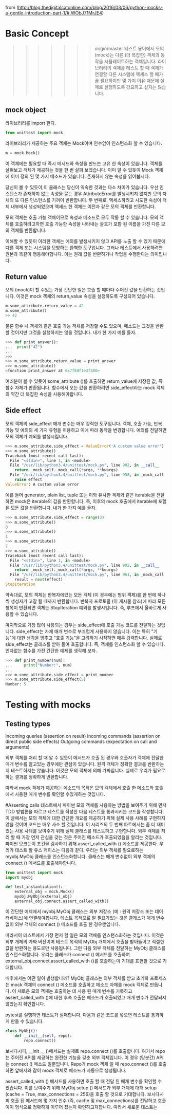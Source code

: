 from (http://blog.thedigitalcatonline.com/blog/2016/03/06/python-mocks-a-gentle-introduction-part-1/#.WObJ71MrJE4)

# Basic Concept
>>>>>>> origin/master
테스트 용어에서 모의 ​​(mock)는 다른 (더 복잡한) 객체의 동작을 시뮬레이트하는 객체입니다. 라이브러리의 객체를 테스트 할 때 객체가 연결할 다른 시스템에 액세스 할 때가끔 필요하지만 몇 가지 이유 때문에 실제로 실행하도록 강요하고 싶지는 않습니다.

## mock object
라이브러리를 import 한다.
```python
from unittest import mock
```
라이브러리가 제공하는 주요 객체는 Mock이며 인수없이 인스턴스화 할 수 있습니다.
```python
m = mock.Mock()
```
이 객체에는 필요할 때 즉시 메서드와 속성을 만드는 고유 한 속성이 있습니다. 객체를 살펴보고 객체가 제공하는 것을 한 번 살펴 보겠습니다.
이미 알 수 있듯이 Mock 객체에 이미 정의 된 몇 가지 메소드가 있습니다. 존재하지 않는 속성을 읽어봅시다.

당신이 볼 수 있듯이,이 클래스는 당신이 익숙한 것과는 다소 차이가 있습니다. 우선 인스턴스가 존재하지 않는 속성을 묻는 경우 AttributeError를 발생시키지 않지만 모의 자체의 또 다른 인스턴스를 기꺼이 반환합니다. 두 번째로, 액세스하려고 시도한 속성이 객체 내부에서 생성되었으며 액세스 한 객체는 이전과 같은 모의 객체를 반환합니다.

모의 객체는 호출 가능 객체이므로 속성과 메소드로 모두 작동 할 수 있습니다. 모의 객체를 호출하려고하면 호출 가능한 속성을 나타내는 괄호가 포함 된 이름을 가진 다른 모의 객체를 반환합니다.

이해할 수 있듯이 이러한 객체는 예외를 발생시키지 않고 API를 노출 할 수 있기 때문에 다른 객체 또는 시스템을 모방하는 완벽한 도구입니다. 그러나 테스트에서 사용하려면 원본과 똑같이 행동해야합니다. 이는 원래 값을 반환하거나 작업을 수행한다는 의미입니다.

## Return value
모의 (mock)이 할 수있는 가장 간단한 일은 호출 할 때마다 주어진 값을 반환하는 것입니다. 이것은 mock 객체의 return_value 속성을 설정하도록 구성되어 있습니다.
```python
m.some_attribute.return_value = 42
m.some_attribute()
>> 42
```
물론 함수 나 객체와 같은 호출 가능 객체를 저장할 수도 있으며, 메소드는 그것을 반환 할 것이지만 그것을 실행하지는 않을 것입니다. 내가 한 가지 예를 들자.
```python
>>> def print_answer():
...  print("42")
...
>>>
>>> m.some_attribute.return_value = print_answer
>>> m.some_attribute()
<function print_answer at 0x7f8df1e3f400>
```
여러분이 볼 수 있듯이 some_attribute ()를 호출하면 return_value에 저장된 값, 즉 함수 자체가 반환됩니다. 함수에서 오는 값을 반환하려면 side_effect라는 mock 객체의 약간 더 복잡한 속성을 사용해야합니다.

## Side effect
모의 객체의 side_effect 매개 변수는 매우 강력한 도구입니다. 객체, 호출 가능, 반복 가능 및 예외의 세 가지 유형을 허용하고 이에 따라 동작을 변경합니다.
예외를 전달하면 모의 객체가 예외를 발생시킵니다.
```python
>>> m.some_attribute.side_effect = ValueError('A custom value error')
>>> m.some_attribute()
Traceback (most recent call last):
  File "<stdin>", line 1, in <module>
  File "/usr/lib/python3.4/unittest/mock.py", line 902, in __call__
    return _mock_self._mock_call(*args, **kwargs)
  File "/usr/lib/python3.4/unittest/mock.py", line 958, in _mock_call
    raise effect
ValueError: A custom value error
```
예를 들어 generator, plain list, tuple 또는 이와 유사한 객체와 같은 iterable을 전달하면 mock은 iterable의 값을 반환합니다. 즉, 이후의 mock 호출에서 iterable에 포함 된 모든 값을 반환합니다. 내가 한 가지 예를 들자.

```python
>>> m.some_attribute.side_effect = range(3)
>>> m.some_attribute()
0
>>> m.some_attribute()
1
>>> m.some_attribute()
2
>>> m.some_attribute()
Traceback (most recent call last):
  File "<stdin>", line 1, in <module>
  File "/usr/lib/python3.4/unittest/mock.py", line 902, in __call__
    return _mock_self._mock_call(*args, **kwargs)
  File "/usr/lib/python3.4/unittest/mock.py", line 961, in _mock_call
    result = next(effect)
StopIteration
```
약속대로, 모의 객체는 반복자에있는 모든 객체 (이 경우에는 범위 객체)를 한 번에 하나씩 생성자가 고갈 될 때까지 반환합니다. 반복자 프로토콜 (이 게시물 참조)에 따라 모든 항목이 반환되면 객체는 StopIteration 예외를 발생시킵니다. 즉, 루프에서 올바르게 사용할 수 있습니다.

마지막으로 가장 많이 사용되는 경우는 side_effect에 호출 가능 코드를 전달하는 것입니다. side_effect는 자체 매개 변수로 부끄럽게 사용하지 않습니다. 이는 특히 "기능"에 대한 생각을 멈추고 "호출 기능"을 고려하기 시작하면 매우 강력합니다. 실제로 side_effect는 클래스를 받아 들여 호출합니다. 즉, 객체를 인스턴스화 할 수 있습니다. 인자없는 함수를 가진 간단한 예제를 생각해 보자.

```python
>>> def print_number(num):
...     print("Number:", num)
...
>>> m.some_attribute.side_effect = print_number
>>> m.some_attribute.side_effect(5)
Number: 5
```
# Testing with mocks
## Testing types
Incoming queries (assertion on result)
Incoming commands (assertion on direct public side effects)
Outgoing commands (expectation on call and arguments)

외부 객체를 처리 할 때 알 수 있듯이 메서드가 호출 된 경우와 호출자가 객체에 전달한 매개 변수를 알고있는 경우에만 관심이 있습니다. 원격 객체가 정확한 결과를 반환하는지 테스트하지는 않습니다. 이것은 모의 객체에 의해 가짜입니다. 실제로 우리가 필요로하는 결과를 정확하게 반환합니다.

따라서 mock 객체가 제공하는 메소드의 목적은 모의 객체에서 호출 한 메소드와 호출에서 사용한 매개 변수를 확인할 수있게하는 것입니다.

#Asserting calls
테스트에서 파이썬 모의 객체를 사용하는 방법을 보여주기 위해 먼저 TDD 방법론을 따르고 테스트를 작성한 다음 테스트를 통과시키는 코드를 작성합니다. 이 글에서는 모의 객체에 대한 간단한 개요를 제공하기 위해 실제 사용 사례를 구현하지 않을 것이며 코드는 매우 사소 할 것입니다. 이 시리즈의 두 번째 파트에서는 좀 더 재미있는 사용 사례를 보여주기 위해 실제 클래스를 테스트하고 구현합니다.
외부 객체를 처리 할 때 가장 먼저 관심을 갖는 것은 주어진 메소드가 호출되었음을 알리는 것입니다. 파이썬 모크는이 조건을 검사하기 위해 assert_called_with () 메소드를 제공한다.
우리가 테스트 할 유스 케이스는 다음과 같다. 우리는 외부 객체를 필요로하는 myobj.MyObj 클래스를 인스턴스화합니다. 클래스는 매개 변수없이 외부 객체의 connect () 메서드를 호출해야합니다.
```python
from unittest import mock
import myobj

def test_instantiation():
    external_obj = mock.Mock()
    myobj.MyObj(external_obj)
    external_obj.connect.assert_called_with()
```
이 간단한 예제에서 myobj.MyObj 클래스는 외부 저장소 (예 : 원격 저장소 또는 데이터베이스)에 연결해야합니다. 테스트 목적으로 알 필요가있는 것은 클래스가 매개 변수없이 외부 객체의 connect () 메소드를 호출 한 경우뿐입니다.

따라서이 테스트에서 가장 먼저 할 일은 모의 객체를 인스턴스화하는 것입니다. 이것은 외부 개체의 가짜 버전이며 테스트 목적의 MyObj 개체에서 호출을 받아들이고 적절한 값을 반환하는 용도로만 사용됩니다. 그런 다음 외부 객체를 전달하는 MyObj 클래스를 인스턴스화합니다. 우리는 클래스가 connect () 메서드를 호출하여 external_obj.connect.assert_called_with ()를 호출하는이 기대를 표현할 것으로 기대합니다.

배후에서는 어떤 일이 발생합니까? MyObj 클래스는 외부 객체를 받고 초기화 프로세스는 mock 객체의 connect () 메소드를 호출하고 메소드 자체를 mock 객체로 만듭니다. 이 새로운 모의 객체는 호출하는 데 사용 된 매개 변수를 기록하고 assert_called_with ()에 대한 후속 호출은 메소드가 호출되었고 매개 변수가 전달되지 않았는지 확인합니다.

pytest를 실행하면 테스트가 실패합니다.
다음과 같은 코드를 넣으면 테스트를 통과하게 만들 수 있습니다.
```python
class MyObj():
    def __init__(self, repo):
        repo.connect()
```
보시다시피, __init __ ()메서드는 실제로 repo.connect ()를 호출합니다. 여기서 repo는 주어진 API를 제공하는 완전한 기능을 갖춘 외부 객체입니다. 이 경우 (당분간) API는 connect () 메소드 일뿐입니다. Repo가 mock 객체 일 때 repo.connect ()를 호출하면 앞에서와 같이 mock 객체로 메소드가 자동으로 생성됩니다.

assert_called_with () 메서드를 사용하면 호출 할 때 전달 된 매개 변수를 확인할 수 있습니다. 이를 보여주기 위해 MyObj.setup () 메서드가 외부 개체에 대해 setup (cache = True, max_connections = 256)을 호출 할 것으로 기대합니다. 보시다시피 호출 된 메서드에 몇 가지 인수 (즉, cache 및 max_connections)를 전달하고 호출이이 형식으로 정확하게 이루어 졌는지 확인하고자합니다. 따라서 새로운 테스트는
